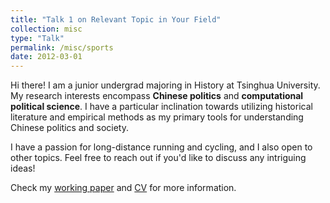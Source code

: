 ```yaml
---
title: "Talk 1 on Relevant Topic in Your Field"
collection: misc
type: "Talk"
permalink: /misc/sports
date: 2012-03-01
---
```


Hi there! I am a junior undergrad majoring in History at Tsinghua University. My research interests encompass **Chinese politics** and **computational political science**. I have a particular inclination towards utilizing historical literature and empirical methods as my primary tools for understanding Chinese politics and society.

I have a passion for long-distance running and cycling, and I also open to other topics. Feel free to reach out if you'd like to discuss any intriguing ideas!

Check my [working paper](https://yuxuan-thu.github.io/files/workingpaper.pdf) and [CV](https://yuxuan-thu.github.io/files/cv.pdf) for more information.
